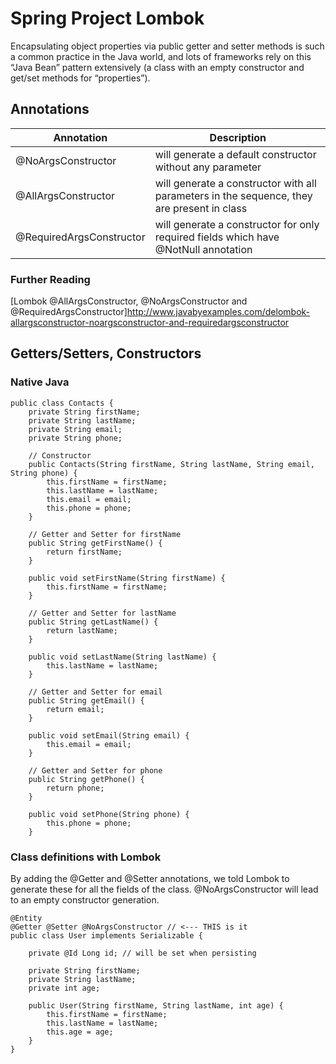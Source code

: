 # Spring Project Lombok
Encapsulating object properties via public getter and setter methods is such a common practice in the Java world, and lots of frameworks rely on this “Java Bean” pattern extensively (a class with an empty constructor and get/set methods for “properties”).

## Annotations

| Annotation | Description |
| --- | --- |
| @NoArgsConstructor | will generate a default constructor without any parameter |
| @AllArgsConstructor | will generate a constructor with all parameters in the sequence, they are present in class |
| @RequiredArgsConstructor | will generate a constructor for only required fields which have @NotNull annotation |

### Further Reading
[Lombok @AllArgsConstructor, @NoArgsConstructor and @RequiredArgsConstructor]http://www.javabyexamples.com/delombok-allargsconstructor-noargsconstructor-and-requiredargsconstructor

## Getters/Setters, Constructors

### Native Java

```
public class Contacts {
    private String firstName;
    private String lastName;
    private String email;
    private String phone;

    // Constructor
    public Contacts(String firstName, String lastName, String email, String phone) {
        this.firstName = firstName;
        this.lastName = lastName;
        this.email = email;
        this.phone = phone;
    }

    // Getter and Setter for firstName
    public String getFirstName() {
        return firstName;
    }

    public void setFirstName(String firstName) {
        this.firstName = firstName;
    }

    // Getter and Setter for lastName
    public String getLastName() {
        return lastName;
    }

    public void setLastName(String lastName) {
        this.lastName = lastName;
    }

    // Getter and Setter for email
    public String getEmail() {
        return email;
    }

    public void setEmail(String email) {
        this.email = email;
    }

    // Getter and Setter for phone
    public String getPhone() {
        return phone;
    }

    public void setPhone(String phone) {
        this.phone = phone;
    }
```

### Class definitions with Lombok

By adding the @Getter and @Setter annotations, we told Lombok to generate these for all the fields of the class. @NoArgsConstructor will lead to an empty constructor generation.

```
@Entity
@Getter @Setter @NoArgsConstructor // <--- THIS is it
public class User implements Serializable {

    private @Id Long id; // will be set when persisting

    private String firstName;
    private String lastName;
    private int age;

    public User(String firstName, String lastName, int age) {
        this.firstName = firstName;
        this.lastName = lastName;
        this.age = age;
    }
}

```
